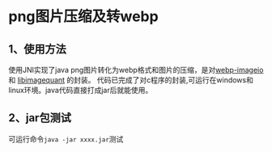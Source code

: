 # png图片压缩及转webp

## 1、使用方法
使用JNI实现了java png图片转化为webp格式和图片的压缩，是对[webp-imageio](https://bitbucket.org/luciad/webp-imageio) 和  [libimagequant](https://github.com/ImageOptim/libimagequant) 的封装。
代码已完成了对c程序的封装,可运行在windows和linux环境。java代码直接打成jar后就能使用。
## 2、jar包测试
可运行命令`java -jar xxxx.jar`测试

